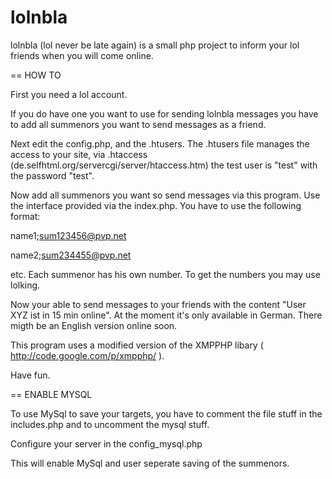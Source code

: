 lolnbla
=======

lolnbla (lol never be late again) is a small php project to inform your lol friends when you will come online.

== HOW TO

First you need a lol account.

If you do have one you want to use for sending lolnbla messages you have to add all summenors you want to send messages as a friend.

Next edit the config.php, and the .htusers.
The .htusers file manages the access to your site, via .htaccess (de.selfhtml.org/servercgi/server/htaccess.htm) the test user is "test" with the password "test".

Now add all summenors you want so send messages via this program. Use the interface provided via the index.php.
You have to use the following format:

name1;sum123456@pvp.net

name2;sum234455@pvp.net

etc.
Each summenor has his own number. To get the numbers you may use lolking.

Now your able to send messages to your friends with the content "User XYZ ist in 15 min online".
At the moment it's only available in German. There migth be an English version online soon.

This program uses a modified version of the XMPPHP libary ( http://code.google.com/p/xmpphp/ ).

Have fun.

== ENABLE MYSQL

To use MySql to save your targets, you have to comment the file stuff in the includes.php and to uncomment the mysql stuff.

Configure your server in the config_mysql.php

This will enable MySql and user seperate saving of the summenors.

